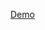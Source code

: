 <a href="http://preview.olfpch5gu64gf1orjimexw74p4tmlsorybo2xc4nd28lrf6r.box.codeanywhere.com/">Demo</a>